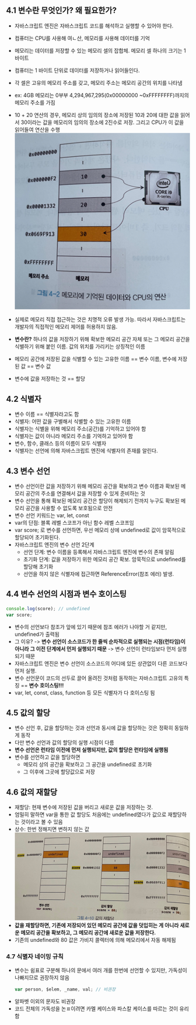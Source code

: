 ## 4.1 변수란 무엇인가? 왜 필요한가?

- 자바스크립트 엔진은 자바스크립트 코드를 해석하고 실행할 수 있어야 한다.
- 컴퓨터는 CPU를 사용해 여ㄴ산, 메모리를 사용해 데이터를 기억
- 메모리는 데이터를 저장할 수 있는 메모리 셀의 잡합체. 메모리 셀 하나의 크기는 1 바이트
- 컴퓨터는 1 바이트 단위로 데이터를 저장하거나 읽어들인다.
- 각 셀은 고유의 메모리 주소를 갖고, 메모리 주소는 메모리 공간의 위치를 나타냄
- ex: 4GB 메모리는 0부부 4,294,967,295(0x00000000 ~0xFFFFFFFF)까지의 메모리 주소를 가짐
- 10 + 20 연산의 경우, 메모리 상의 임의의 장소에 저장된 10과 20에 대한 값을 읽어서 30이라는 값을 메모리의 임의의 장소에 2진수로 저장. 그리고 CPU가 이 값을 읽어들여 연산을 수행
  ![image](../assets/CPU연산.jpeg)
- 실제로 메모리 직접 접근하는 것은 치명적 오류 발생 가능. 따라서 자바스크립트는 개발자의 직접적인 메모리 제어를 허용하지 않음.

- **변수란?** 하나의 값을 저장하기 위해 확보한 메모리 공간 자체 또는 그 메모리 공간을 식별하기 위해 붙인 이름. 값의 위치를 가리키는 상징적인 이름
- 메모리 공간에 저장된 값을 식별할 수 있는 고유한 이름 == 변수 이름, 변수에 저장된 값 == 변수 값
- 변수에 값을 저장하는 것 == 할당

## 4.2 식별자

- 변수 이름 == 식별자라고도 함
- 식별자: 어떤 값을 구별해서 식별할 수 있는 고유한 이름
- 식별자는 식별을 위해 메모리 주소(공간)를 기억하고 있어야 함
- 식별자는 값이 아니라 메모리 주소를 기억하고 있어야 함
- 변수, 함수, 클래스 등의 이름이 모두 식별자
- 식별자는 선언에 의해 자바스크립트 엔진에 식별자의 존재를 알린다.

## 4.3 변수 선언

- 변수 선언이란 값을 저장하기 위해 메모리 공간을 확보하고 변수 이름과 확보된 메모리 공간의 주소를 연결해서 값을 저장할 수 있게 준비하는 것
- 변수 선언을 통해 확보된 메모리 공간은 할당이 해제되기 전까지 누구도 확보된 메모리 공간을 사용할 수 없도록 보호됨으로 안전
- 변수 선언 키워드는 var, let, const
- var의 단점: 블록 레벨 스코프가 아닌 함수 레벨 스코프임
- var score; 로 변수를 선언하면, 우선 메모리 상에 undefined로 값이 암묵적으로 할당되어 초기화된다.
- 자바스크립트 엔진의 변수 선언 2단계
  - 선언 단계: 변수 이름을 등록해서 자바스크립트 엔진에 변수의 존재 알림
  - 초기화 단계: 값을 저장하기 위한 메모리 공간 확보. 암묵적으로 undefined를 할당해 초기화
  - 선언을 하지 않은 식별자에 접근하면 ReferenceError(참조 에러) 발생.

## 4.4 변수 선언의 시점과 변수 호이스팅

```javascript
console.log(score); // undefined
var score;
```

- 변수의 선언보다 참조가 앞에 있기 때문에 참조 에러가 나야할 거 같지만, undefined가 출력됨
- 그 이유? -> **변수 선언이 소스코드가 한 줄씩 순차적으로 실행되는 시점(런타임)이 아니라 그 이전 단계에서 먼저 실행되기 때문** -> 변수 선언이 런타임보다 먼저 실행되기 때문
- 자바스크립트 엔진은 변수 선언이 소스코드의 어디에 있든 상관없이 다른 코드보다 먼저 실행.
- 변수 선언문이 코드의 선두로 끌어 올려진 것처럼 동작하는 자바스크립트 고유의 특징 == **변수 호이스팅!!!**
- var, let, const, class, function 등 모든 식별자가 다 호이스팅 됨

## 4.5 값의 할당

- 변수 선언 후, 값을 할당하는 것과 선언과 동시에 값을 할당하는 것은 정확히 동일하게 동작
- 다만 변수 선언과 값의 할당의 실행 시점이 다름
- **변수 선언은 런타임 이전에 먼저 실행되지만, 값의 할당은 런타임에 실행됨**
- 변수를 선언하고 값을 할당하면
  - 메모리 상의 공간을 확보하고 그 공간을 undefined로 초기화
  - 그 이후에 그곳에 할당값으로 저장

## 4.6 값의 재할당

- 재할당: 현재 변수에 저장된 값을 버리고 새로운 값을 저장하는 것.
- 엄밀히 말하면 var을 통한 값 할당도 처음에는 undefined였다가 값으로 재할당하는 것이라고 볼 수 있음
- 상수: 한번 정해지면 변하지 않는 값
  ![image](../assets/값의재할당.jpeg)
- **값을 재할당하면, 기존에 저장되어 있던 메모리 공간에 값을 덧입히는 게 아니라 새로운 메모리 공간을 확보하고, 그 메모리 공간에 새로운 값을 저장한다.**
- 기존의 undefined와 80 값은 가비지 콜렉터에 의해 메모리에서 자동 해제됨

### 4.7 식별자 네이밍 규칙

- 변수는 쉼표로 구분해 하나의 문에서 여러 개를 한번에 선언할 수 있지만, 가독성이 나빠지므로 권장하지 않음
  ```javascript
  var person, $elem, _name, val; // 비권장
  ```
- 알파벳 이외의 문자도 비권장
- 코드 전체의 가독성을 논ㅍ이려면 카멜 케이스와 파스칼 케이스를 따르는 것이 유리함
